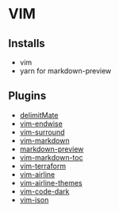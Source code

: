 # VIM

## Installs

- vim
- yarn for markdown-preview


## Plugins

- [delimitMate](https://github.com/Raimondi/delimitMate)
- [vim-endwise](https://github.com/tpope/vim-endwise)
- [vim-surround](https://github.com/tpope/vim-surround)
- [vim-markdown](https://github.com/plasticboy/vim-markdown)
- [markdown-preview](https://github.com/iamcco/markdown-preview.nvim)
- [vim-markdown-toc](https://github.com/mzlogin/vim-markdown-toc)
- [vim-terraform](https://github.com/hashivim/vim-terraform)
- [vim-airline](https://github.com/vim-airline/vim-airline)
- [vim-airline-themes](https://github.com/vim-airline/vim-airline-themes)
- [vim-code-dark](https://github.com/tomasiser/vim-code-dark)
- [vim-json](https://github.com/elzr/vim-json)
